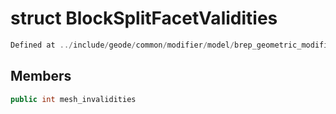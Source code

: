 # struct BlockSplitFacetValidities

```cpp
Defined at ../include/geode/common/modifier/model/brep_geometric_modifier_simulation.h#52
```

## Members

```cpp
public int mesh_invalidities

```



